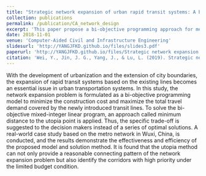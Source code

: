 ```yaml
---
title: "Strategic network expansion of urban rapid transit systems: A bi‐objective programming model"
collection: publications
permalink: /publication/CA_network_design
excerpt: 'This paper propose a bi-objective programming approach for metro network design.'
date: 2018-11-01
venue: 'Computer‐Aided Civil and Infrastructure Engineering'
slidesurl: 'http://YANGJFKD.github.io/files/slides3.pdf'
paperurl: 'http://YANGJFKD.github.io/files/Strategic network expansion of urban rapid transit systems: A bi‐objective programming model.pdf'
citation: 'Wei, Y., Jin, J. G., Yang, J., & Lu, L. (2019). Strategic network expansion of urban rapid transit systems: A bi‐objective programming model. Computer‐Aided Civil and Infrastructure Engineering, 34(5), 431-443'
---
```


With the development of urbanization and the extension of city boundaries, the expansion of rapid transit systems based on the existing lines becomes an essential issue in urban transportation systems. In this study, the network expansion problem is formulated as a bi-objective programming model to minimize the construction cost and maximize the total travel demand covered by the newly introduced transit lines. To solve the bi-objective mixed-integer linear program, an approach called minimum distance to the utopia point is applied. Thus, the specific trade-off is suggested to the decision makers instead of a series of optimal solutions. A real-world case study based on the metro network in Wuxi, China, is conducted, and the results demonstrate the effectiveness and efficiency of the proposed model and solution method. It is found that the utopia method can not only provide a reasonable connecting pattern of the network expansion problem but also identify the corridors with high priority under the limited budget condition.
